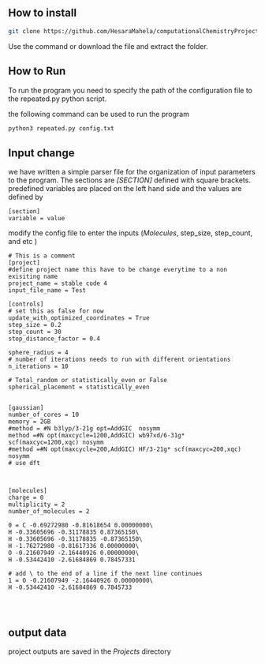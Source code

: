 ## How to install 

```bash 
git clone https://github.com/HesaraMahela/computationalChemistryProject15315.git
```
Use the command or download the file and extract the folder.

## How to Run 
To run the program you need to specify the path of the configuration file to the repeated.py python script.

the following command can be used to run the program
```bash
python3 repeated.py config.txt
```

## Input change
we have written a simple parser file for the organization of input parameters to the program.
The sections are *[SECTION]* defined with square brackets. 
predefined variables are placed on the left hand side and the values are defined by  

```buildoutcfg
[section]
variable = value
```
modify the config file to enter the inputs (*Molecules*, step_size, step_count, and etc )
```buildoutcfg
# This is a comment
[project]
#define project name this have to be change everytime to a non exisiting name 
project_name = stable code 4
input_file_name = Test

[controls]
# set this as false for now
update_with_optimized_coordinates = True
step_size = 0.2
step_count = 30
stop_distance_factor = 0.4

sphere_radius = 4
# number of iterations needs to run with different orientations
n_iterations = 10

# Total_random or statistically_even or False
spherical_placement = statistically_even


[gaussian]
number_of_cores = 10
memory = 2GB
#method = #N b3lyp/3-21g opt=AddGIC  nosymm
method =#N opt(maxcycle=1200,AddGIC) wb97xd/6-31g* scf(maxcyc=1200,xqc) nosymm
#method =#N opt(maxcycle=200,AddGIC) HF/3-21g* scf(maxcyc=200,xqc) nosymm
# use dft



[molecules]
charge = 0
multiplicity = 2
number_of_molecules = 2

0 = C -0.69272980 -0.81618654 0.00000000\
H -0.33605696 -0.31178835 0.87365150\
H -0.33605696 -0.31178835 -0.87365150\
H -1.76272980 -0.81617336 0.00000000\
O -0.21607949 -2.16440926 0.00000000\
H -0.53442410 -2.61684869 0.78457331

# add \ to the end of a line if the next line continues
1 = O -0.21607949 -2.16440926 0.00000000\
H -0.53442410 -2.61684869 0.7845733




```

## output data
project outputs are saved in the *Projects* directory 
